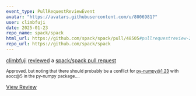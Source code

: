 ```yaml
---
event_type: PullRequestReviewEvent
avatar: "https://avatars.githubusercontent.com/u/8006981?"
user: climbfuji
date: 2025-01-23
repo_name: spack/spack
html_url: https://github.com/spack/spack/pull/48505#pullrequestreview-2570128629
repo_url: https://github.com/spack/spack
---
```


<a href='https://github.com/climbfuji' target='_blank'>climbfuji</a> <a href='https://github.com/spack/spack/pull/48505#pullrequestreview-2570128629' target='_blank'>reviewed</a> a <a href='https://github.com/spack/spack/pull/48505' target='_blank'>spack/spack pull request</a>

<small>Approved, but noting that there should probably be a conflict for py-numpy@1.23 with aocc@5 in the py-numpy package....</small>

<a href='https://github.com/spack/spack/pull/48505#pullrequestreview-2570128629' target='_blank'>View Review</a>